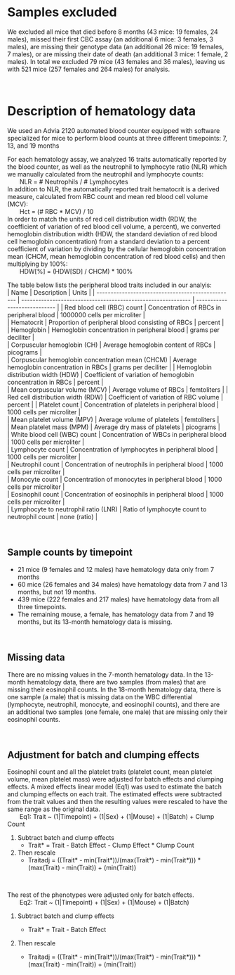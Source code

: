 # Samples excluded
We excluded all mice that died before 8 months (43 mice: 19 females, 24 males), missed their first CBC assay (an additional 6 mice: 3 females, 3 males), are missing their genotype data (an additional 26 mice: 19 females, 7 males), or are missing their date of death (an additional 3 mice: 1 female, 2 males). In total we excluded 79 mice (43 females and 36 males), leaving us with 521 mice (257 females and 264 males) for analysis.

<br>

# Description of hematology data

We used an Advia 2120 automated blood counter equipped with software specialized for mice to perform blood counts at three different timepoints: 7, 13, and 19 months

For each hematology assay, we analyzed 16 traits automatically reported by the blood counter, as well as the neutrophil to lymphocyte ratio (NLR) which we manually calculated from the neutrophil and lymphocyte counts:  
&emsp;&emsp;NLR = # Neutrophils / # Lymphocytes  
In addition to NLR, the automatically reported trait hematocrit is a derived measure, calculated from RBC count and mean red blood cell volume (MCV):  
&emsp;&emsp;Hct = (# RBC * MCV) / 10  
In order to match the units of red cell distribution width (RDW, the coefficient of variation of red blood cell volume, a percent), we converted hemoglobin distribution width (HDW, the standard deviation of red blood cell hemoglobin concentration) from a standard deviation to a percent coefficient of variation by dividing by the cellular hemoglobin concentration mean (CHCM, mean hemoglobin concentration of red blood cells) and then multiplying by 100%:  
&emsp;&emsp;HDW[%] = (HDW[SD] / CHCM) * 100%

The table below lists the peripheral blood traits included in our analyis:                                                                              
| Name												| Description											       | Units                        |
| ------------------------------------------------- | ------------------------------------------------------------ | ---------------------------- |
| Red blood cell (RBC) count						| Concentration of RBCs in peripheral blood				       | 1000000 cells per microliter |		
| Hematocrit										| Proportion of peripheral blood consisting of RBCs		       | percent 					  |						
| Hemoglobin										| Hemoglobin concentration in peripheral blood			       | grams per deciliter          |			
| Corpuscular hemoglobin (CH)						| Average hemoglobin content of RBCs					       | picograms                    |		
| Corpuscular hemoglobin concentration mean (CHCM)	| Average hemoglobin concentration in RBCs				       | grams per deciliter          |	
| Hemoglobin distribution width (HDW)				| Coefficient of variation of hemoglobin concentration in RBCs | percent                      |				
| Mean corpuscular volume (MCV)						| Average volume of RBCs							 	       | femtoliters                  |
| Red cell distribution width (RDW)					| Coefficient of variation of RBC volume				       | percent                      |	
| Platelet count									| Concentration of platelets in peripheral blood		       | 1000 cells per microliter    |															
| Mean platelet volume (MPV)						| Average volume of platelets							       | femtoliters                  |			
| Mean platelet mass (MPM)							| Average dry mass of platelets							       | picograms                    |			
| White blood cell (WBC) count						| Concentration of WBCs in peripheral blood				       | 1000 cells per microliter    |						
| Lymphocyte count									| Concentration of lymphocytes in peripheral blood		       | 1000 cells per microliter    |								
| Neutrophil count									| Concentration of neutrophils in peripheral blood		       | 1000 cells per microliter    |								
| Monocyte count									| Concentration of monocytes in peripheral blood		       | 1000 cells per microliter    |								
| Eosinophil count									| Concentration of eosinophils in peripheral blood		       | 1000 cells per microliter    |								
| Lymphocyte to neutrophil ratio (LNR)				| Ratio of lymphocyte count to neutrophil count			       | none (ratio)                 |		

<br>

## Sample counts by timepoint

 - 21 mice (9 females and 12 males) have hematology data only from 7 months 
 - 60 mice (26 females and 34 males) have hematology data from 7 and 13 months, but not 19 months. 
 - 439 mice (222 females and 217 males) have hematology data from all three timepoints. 
 - The remaining mouse, a female, has hematology data from 7 and 19 months, but its 13-month hematology data is missing.					

<br>

## Missing data

There are no missing values in the 7-month hematology data. In the 13-month hematology data, there are two samples (from males) that are missing their eosinophil counts. In the 18-month hematology data, there is one sample (a male) that is missing data on the WBC differential (lymphocyte, neutrophil, monocyte, and eosinophil counts), and there are an additional two samples (one female, one male) that are missing only their eosinophil counts.

<br>

## Adjustment for batch and clumping effects

Eosinophil count and all the platelet traits (platelet count, mean platelet volume, mean platelet mass) were adjusted for batch effects and clumping effects. A mixed effects linear model (Eq1) was used to estimate the batch and clumping effects on each trait. The estimated effects were subtracted from the trait values and then the resulting values were rescaled to have the same range as the original data.  
&emsp;&emsp;Eq1: Trait ~ (1|Timepoint) + (1|Sex) + (1|Mouse) + (1|Batch) + Clump Count  
 1) Subtract batch and clump effects  
    - Trait* = Trait - Batch Effect - Clump Effect * Clump Count  
 2) Then rescale
    - Traitadj = ((Trait* - min(Trait*))/(max(Trait*) - min(Trait*))) * (max(Trait) - min(Trait)) + (min(Trait))  

<br>

The rest of the phenotypes were adjusted only for batch effects.  
&emsp;&emsp;Eq2: Trait ~ (1|Timepoint) + (1|Sex) + (1|Mouse) + (1|Batch)  
 1) Subtract batch and clump effects
    - Trait* = Trait - Batch Effect  
	
 2) Then rescale
    - Traitadj = ((Trait* - min(Trait*))/(max(Trait*) - min(Trait*))) * (max(Trait) - min(Trait)) + (min(Trait))  



